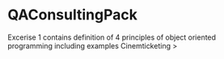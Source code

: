 # QAConsultingPack


Excerise 1 contains definition of 4 principles of object oriented programming including examples
Cinemticketing > 
